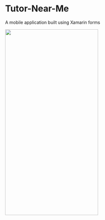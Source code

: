 # Tutor-Near-Me
A mobile application built using Xamarin forms

<img src="https://github.com/Nikhil-V-maker/Tutor-Near-Me/blob/master/Screenshots/Screenshot_20200908-194925.jpg" width="300px" height="600px">
